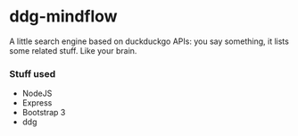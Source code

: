 ddg-mindflow
============

A little search engine based on duckduckgo APIs: you say something, it lists some related stuff. Like your brain.

### Stuff used
- NodeJS
- Express
- Bootstrap 3
- ddg